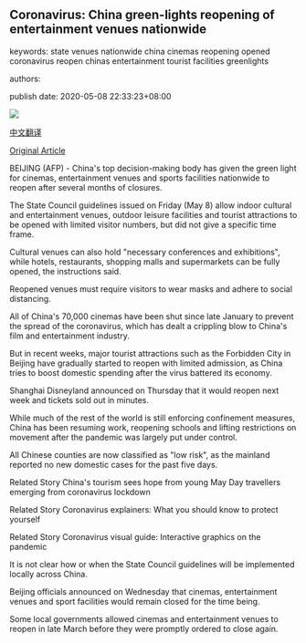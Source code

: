 ## Coronavirus: China green-lights reopening of entertainment venues nationwide

keywords: state venues nationwide china cinemas reopening opened coronavirus reopen chinas entertainment tourist facilities greenlights

authors: 

publish date: 2020-05-08 22:33:23+08:00

![](https://www.straitstimes.com/sites/default/files/styles/x_large/public/articles/2020/05/08/rk_beijingmegabox_080520.jpg?itok=iNDGw6GL)

[中文翻译](Coronavirus%3A%20China%20green-lights%20reopening%20of%20entertainment%20venues%20nationwide_zh.md)

[Original Article](https://www.straitstimes.com/asia/east-asia/coronavirus-china-greenlights-reopening-of-entertainment-venues-nationwide)

BEIJING (AFP) - China's top decision-making body has given the green light for cinemas, entertainment venues and sports facilities nationwide to reopen after several months of closures.

The State Council guidelines issued on Friday (May 8) allow indoor cultural and entertainment venues, outdoor leisure facilities and tourist attractions to be opened with limited visitor numbers, but did not give a specific time frame.

Cultural venues can also hold "necessary conferences and exhibitions", while hotels, restaurants, shopping malls and supermarkets can be fully opened, the instructions said.

Reopened venues must require visitors to wear masks and adhere to social distancing.

All of China's 70,000 cinemas have been shut since late January to prevent the spread of the coronavirus, which has dealt a crippling blow to China's film and entertainment industry.

But in recent weeks, major tourist attractions such as the Forbidden City in Beijing have gradually started to reopen with limited admission, as China tries to boost domestic spending after the virus battered its economy.

Shanghai Disneyland announced on Thursday that it would reopen next week and tickets sold out in minutes.

While much of the rest of the world is still enforcing confinement measures, China has been resuming work, reopening schools and lifting restrictions on movement after the pandemic was largely put under control.

All Chinese counties are now classified as "low risk", as the mainland reported no new domestic cases for the past five days.

Related Story China's tourism sees hope from young May Day travellers emerging from coronavirus lockdown

Related Story Coronavirus explainers: What you should know to protect yourself

Related Story Coronavirus visual guide: Interactive graphics on the pandemic

It is not clear how or when the State Council guidelines will be implemented locally across China.

Beijing officials announced on Wednesday that cinemas, entertainment venues and sport facilities would remain closed for the time being.

Some local governments allowed cinemas and entertainment venues to reopen in late March before they were promptly ordered to close again.